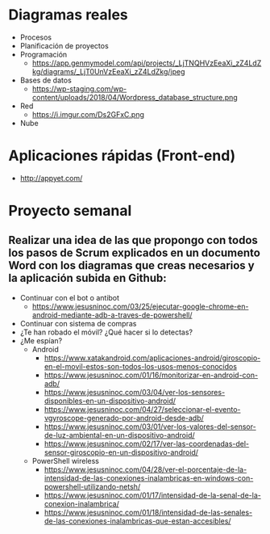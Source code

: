 # Diagramas reales
- Procesos
- Planificación de proyectos
- Programación
  - https://app.genmymodel.com/api/projects/_LjTNQHVzEeaXi_zZ4LdZkg/diagrams/_LjT0UnVzEeaXi_zZ4LdZkg/jpeg
- Bases de datos
  - https://wp-staging.com/wp-content/uploads/2018/04/Wordpress_database_structure.png
- Red
  - https://i.imgur.com/Ds2GFxC.png
- Nube

# Aplicaciones rápidas (Front-end)
* http://appyet.com/

# Proyecto semanal
## Realizar una idea de las que propongo con todos los pasos de Scrum explicados en un documento Word con los diagramas que creas necesarios y la aplicación subida en Github:
- Continuar con el bot o antibot
  - https://www.jesusninoc.com/03/25/ejecutar-google-chrome-en-android-mediante-adb-a-traves-de-powershell/
- Continuar con sistema de compras
- ¿Te han robado el móvil? ¿Qué hacer si lo detectas?
- ¿Me espían?
  - Android
    - https://www.xatakandroid.com/aplicaciones-android/giroscopio-en-el-movil-estos-son-todos-los-usos-menos-conocidos
    - https://www.jesusninoc.com/01/16/monitorizar-en-android-con-adb/
    - https://www.jesusninoc.com/03/04/ver-los-sensores-disponibles-en-un-dispositivo-android/
    - https://www.jesusninoc.com/04/27/seleccionar-el-evento-vgyroscope-generado-por-android-desde-adb/
    - https://www.jesusninoc.com/03/01/ver-los-valores-del-sensor-de-luz-ambiental-en-un-dispositivo-android/
    - https://www.jesusninoc.com/02/17/ver-las-coordenadas-del-sensor-giroscopio-en-un-dispositivo-android/
  - PowerShell wireless
    - https://www.jesusninoc.com/04/28/ver-el-porcentaje-de-la-intensidad-de-las-conexiones-inalambricas-en-windows-con-powershell-utilizando-netsh/
    - https://www.jesusninoc.com/01/17/intensidad-de-la-senal-de-la-conexion-inalambrica/
    - https://www.jesusninoc.com/01/18/intensidad-de-las-senales-de-las-conexiones-inalambricas-que-estan-accesibles/
